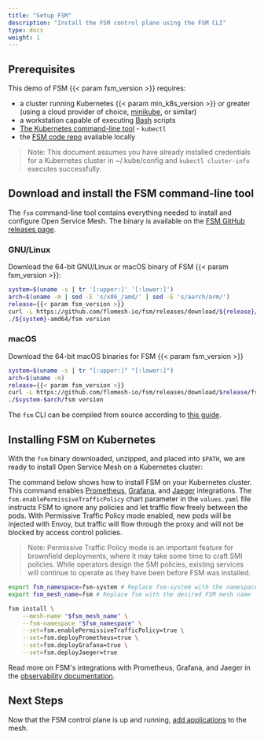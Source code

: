 ```yaml
---
title: "Setup FSM"
description: "Install the FSM control plane using the FSM CLI"
type: docs
weight: 1
---
```


## Prerequisites

This demo of FSM {{< param fsm_version >}} requires:
  - a cluster running Kubernetes {{< param min_k8s_version >}} or greater (using a cloud provider of choice, [minikube](https://minikube.sigs.k8s.io/docs/start/), or similar)
  - a workstation capable of executing [Bash](https://en.wikipedia.org/wiki/Bash_(Unix_shell)) scripts
  - [The Kubernetes command-line tool](https://kubernetes.io/docs/tasks/tools/#kubectl) - `kubectl`
  - the [FSM code repo](https://github.com/flomesh-io/fsm/) available locally

> Note: This document assumes you have already installed credentials for a Kubernetes cluster in ~/.kube/config and `kubectl cluster-info` executes successfully.



## Download and install the FSM command-line tool

The `fsm` command-line tool contains everything needed to install and configure Open Service Mesh.
The binary is available on the [FSM GitHub releases page](https://github.com/flomesh-io/fsm/releases/).

### GNU/Linux

Download the 64-bit GNU/Linux or macOS binary of FSM {{< param fsm_version >}}:

```bash
system=$(uname -s | tr '[:upper:]' '[:lower:]')
arch=$(uname -m | sed -E 's/x86_/amd/' | sed -E 's/aarch/arm/')
release={{< param fsm_version >}}
curl -L https://github.com/flomesh-io/fsm/releases/download/${release}/fsm-${release}-${system}-${arch}.tar.gz | tar -vxzf -
./${system}-amd64/fsm version
```

### macOS

Download the 64-bit macOS binaries for FSM {{< param fsm_version >}}

```bash
system=$(uname -s | tr "[:upper:]" "[:lower:]")
arch=$(uname -m)
release={{< param fsm_version >}}
curl -L https://github.com/flomesh-io/fsm/releases/download/$release/fsm-$release-$system-$arch.tar.gz | tar -vxzf -
./$system-$arch/fsm version
```

The `fsm` CLI can be compiled from source according to [this guide](/guides/cli).

## Installing FSM on Kubernetes

With the `fsm` binary downloaded, unzipped, and placed into `$PATH`, we are ready to install Open Service Mesh on a Kubernetes cluster:

The command below shows how to install FSM on your Kubernetes cluster.
This command enables
[Prometheus](https://github.com/prometheus/prometheus),
[Grafana](https://github.com/grafana/grafana), and
[Jaeger](https://github.com/jaegertracing/jaeger) integrations.
The `fsm.enablePermissiveTrafficPolicy` chart parameter in the `values.yaml` file instructs FSM to ignore any policies and
let traffic flow freely between the pods. With Permissive Traffic Policy mode enabled, new pods
will be injected with Envoy, but traffic will flow through the proxy and will not be blocked by access control policies.

> Note: Permissive Traffic Policy mode is an important feature for brownfield deployments, where it may take some time to craft SMI policies. While operators design the SMI policies, existing services will continue to operate as they have been before FSM was installed.

```bash
export fsm_namespace=fsm-system # Replace fsm-system with the namespace where FSM will be installed
export fsm_mesh_name=fsm # Replace fsm with the desired FSM mesh name

fsm install \
    --mesh-name "$fsm_mesh_name" \
    --fsm-namespace "$fsm_namespace" \
    --set=fsm.enablePermissiveTrafficPolicy=true \
    --set=fsm.deployPrometheus=true \
    --set=fsm.deployGrafana=true \
    --set=fsm.deployJaeger=true
```

Read more on FSM's integrations with Prometheus, Grafana, and Jaeger in the [observability documentation](/guides/observability/).

## Next Steps

Now that the FSM control plane is up and running, [add applications](/getting_started/install_apps/) to the mesh.
